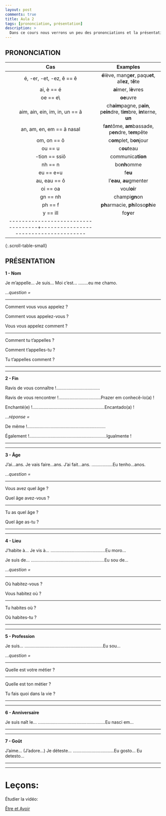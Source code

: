```yaml
---
layout: post
comments: true
title: Aula 2
tags: [prononciation, présentation]
description: >
  Dans ce cours nous verrons un peu des prononciations et la présentation basic de soi.<!--more-->
---
```


PRONONCIATION
-------------

|               Cas                 |               Examples               |
|:---------------------------------:|:------------------------------------:|
|é, -er, -et, -ez, ê     ==     ê   |**é**lève, mang**er**, paqu**et**, all**ez**, t**ê**te|
|ai, è                   ==     é   |**ai**mer, l**è**vres                 |
|oe                      ==     e\  |**oe**uvre                            |
|aim, ain, ein, im, in, un  ==  ã   |ch**aim**pagne, p**ain**, p**ein**dre, t**im**bre, **in**terne, **un**|
|an, am, en, em          ==  ã nasal|f**an**tôme, **am**bassade, p**en**dre, t**em**pête|
|om, on                  ==     õ   |c**om**plet, b**on**jour              |
|ou                      ==     u   |c**ou**teau                           |
|-tion                   ==    ssiõ |communica**tion**                     |
|nh                      ==     n   |bo**nh**omme                          |
|eu                      ==    e\+u |f**eu**                               |
|au, eau                 ==     ô   |l’**eau**, **au**gmenter              |
|oi                      ==    oa   |voul**oi**r                           |
|gn                      ==    nh   |champi**gn**on                        |
|ph                      ==     f   |**ph**armacie, **ph**iloso**ph**ie    |
|y                       ==    ill  |fo**y**er                             |
|-----------------------------------+--------------------------------------|
{:.scroll-table-small}


PRÉSENTATION
------------

**1 - Nom**

Je m’appelle...                Je suis...          Moi c’est...   ........eu me chamo.

_…question =_

------------------------------------------------------------------------------------
 
Comment vous vous appelez ?

Comment vous appelez-vous ?

Vous vous appelez comment ?

------------------------------------------------------------------------------------

Comment tu t’appelles ?

Comment t’appelles-tu ?

Tu t’appelles comment ?

------------------------------------------------------------------------------------
------------------------------------------------------------------------------------


**2 - Fin**

Ravis de vous connaître !...................................

Ravis de vous rencontrer !..................................Prazer em conhecê-lo(a) !

Enchanté(e) !..........................................................Encantado(a) !

_…réponse =_

De même !...............................................................

Également !..............................................................Igualmente !

------------------------------------------------------------------------------------
------------------------------------------------------------------------------------


**3 - Âge**

J’ai...ans.	Je vais faire...ans.   J’ai fait...ans. .................Eu tenho...anos.

_…question =_

------------------------------------------------------------------------------------

Vous avez quel âge ?

Quel âge avez-vous ?

------------------------------------------------------------------------------------

Tu as quel âge ?  
                       
Quel âge as-tu ?

------------------------------------------------------------------------------------
------------------------------------------------------------------------------------


**4 - Lieu**

J’habite à…  		Je vis à…	............................................Eu moro…

Je suis de…		...........................................................Eu sou de…

_…question =_

------------------------------------------------------------------------------------

Où habitez-vous ?

Vous habitez où ?

------------------------------------------------------------------------------------

Tu habites où ?

Où habites-tu ?

------------------------------------------------------------------------------------
------------------------------------------------------------------------------------


**5 - Profession**

Je suis…	...............................................................Eu sou…

_…question =_

------------------------------------------------------------------------------------

Quelle est votre métier ?

------------------------------------------------------------------------------------

Quelle est ton métier ?
		
Tu fais quoi dans la vie ?  

------------------------------------------------------------------------------------
------------------------------------------------------------------------------------


**6 - Anniversaire**

Je suis naît le…	......................................................Eu nasci em…

------------------------------------------------------------------------------------
------------------------------------------------------------------------------------


**7 - Goût**

J’aime… (J’adore…)	Je déteste…	.................................Eu gosto…  Eu detesto…

------------------------------------------------------------------------------------
------------------------------------------------------------------------------------


Leçons:
=======

Étudier la vidéo:

[Être et Avoir](https://www.youtube.com/watch?v=u991sOVXWcU)